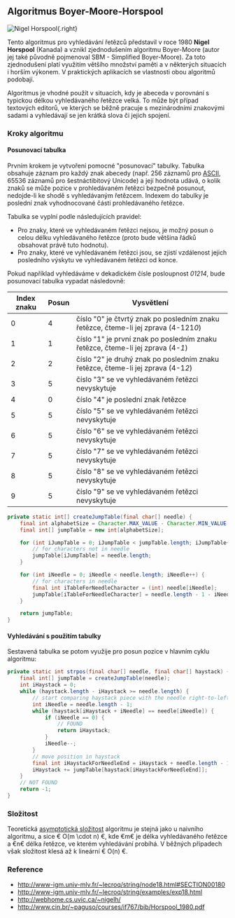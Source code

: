## Algoritmus Boyer-Moore-Horspool

![Nigel Horspool](horspool.png){.right}

Tento algoritmus pro vyhledávání řetězců představil v roce 1980 **Nigel Horspool** (Kanada) a vznikl zjednodušením algoritmu Boyer-Moore (autor jej také původně pojmenoval SBM - Simplified Boyer-Moore). Za toto zjednodušení platí využitím většího množství paměti a v některých situacích i horším výkonem. V praktických aplikacích se vlastnosti obou algoritmů podobají.

Algoritmus je vhodné použít v situacích, kdy je abeceda v porovnání s typickou délkou vyhledávaného řetězce velká. To může být případ textových editorů, ve kterých se běžně pracuje s mezinárodními znakovými sadami a vyhledávají se jen krátká slova či jejich spojení.

### Kroky algoritmu

#### Posunovací tabulka

Prvním krokem je vytvoření pomocné "posunovací" tabulky. Tabulka obsahuje záznam pro každý znak abecedy (např. 256 záznamů pro [ASCII](wiki/ascii), 65536 záznamů pro šestnáctibitový Unicode) a její hodnota udává, o kolik znaků se může pozice v prohledávaném řetězci bezpečně posunout, nedojde-li ke shodě s vyhledávaným řetězcem. Indexem do tabulky je poslední znak vyhodnocované části prohledávaného řetězce.

Tabulka se vyplní podle následujících pravidel: 

- Pro znaky, které ve vyhledávaném řetězci nejsou, je možný posun o celou délku vyhledávaného řetězce (proto bude většina řádků obsahovat právě tuto hodnotu).
- Pro znaky, které ve vyhledávaném řetězci jsou, se zjistí vzdálenost jejich posledního výskytu ve vyhledávaném řetězci od konce.

Pokud například vyhledáváme v dekadickém čísle posloupnost *01214*, bude posunovací tabulka vypadat následovně:

| Index znaku | Posun | Vysvětlení
|---|---|---
| 0 | 4 | číslo "0" je čtvrtý znak po posledním znaku řetězce, čteme-li jej zprava (4-121*0*)
| 1 | 1 | číslo "1" je první znak po posledním znaku řetězce, čteme-li jej zprava (4-*1*)
| 2 | 2 | číslo "2" je druhý znak po posledním znaku řetězce, čteme-li jej zprava (4-1*2*)
| 3 | 5 | číslo "3" se ve vyhledávaném řetězci nevyskytuje
| 4 | 0 | číslo "4" je poslední znak řetězce
| 5 | 5 | číslo "5" se ve vyhledávaném řetězci nevyskytuje
| 6 | 5 | číslo "6" se ve vyhledávaném řetězci nevyskytuje
| 7 | 5 | číslo "7" se ve vyhledávaném řetězci nevyskytuje
| 8 | 5 | číslo "8" se ve vyhledávaném řetězci nevyskytuje
| 9 | 5 | číslo "9" se ve vyhledávaném řetězci nevyskytuje

```java
private static int[] createJumpTable(final char[] needle) {
    final int alphabetSize = Character.MAX_VALUE - Character.MIN_VALUE + 1;
    final int[] jumpTable = new int[alphabetSize];

    for (int iJumpTable = 0; iJumpTable < jumpTable.length; iJumpTable++) {
        // for characters not in needle
        jumpTable[iJumpTable] = needle.length;
    }

    for (int iNeedle = 0; iNeedle < needle.length; iNeedle++) {
        // for characters in needle
        final int iTableForNeedleCharacter = (int) needle[iNeedle];
        jumpTable[iTableForNeedleCharacter] = needle.length - 1 - iNeedle;
    }

    return jumpTable;
}
```

#### Vyhledávání s použitím tabulky

Sestavená tabulka se potom využije pro posun pozice v hlavním cyklu algoritmu:

```java
private static int strpos(final char[] needle, final char[] haystack) {
    final int[] jumpTable = createJumpTable(needle);
    int iHaystack = 0;
    while (haystack.length - iHaystack >= needle.length) {
        // start comparing haystack piece with the needle right-to-left
        int iNeedle = needle.length - 1;
        while (haystack[iHaystack + iNeedle] == needle[iNeedle]) {
            if (iNeedle == 0) {
                // FOUND
                return iHaystack;
            }
            iNeedle--;
        }
        // move position in haystack
        final int iHaystackForNeedleEnd = iHaystack + needle.length - 1;
        iHaystack += jumpTable[haystack[iHaystackForNeedleEnd]];
    }
    // NOT FOUND
    return -1;
}
```

### Složitost

Teoretická [asymptotická složitost](wiki/asymptoticka-slozitost) algoritmu je stejná jako u naivního algoritmu, a sice € O(m \cdot n) €, kde €m€ je délka vyhledávaného řetězce a €n€ délka řetězce, ve kterém vyhledávání probíhá. V běžných případech však složitost klesá až k lineární € O(n) €.

### Reference

- http://www-igm.univ-mlv.fr/~lecroq/string/node18.html#SECTION00180
- http://www-igm.univ-mlv.fr/~lecroq/string/examples/exp18.html
- http://webhome.cs.uvic.ca/~nigelh/
- http://www.cin.br/~paguso/courses/if767/bib/Horspool_1980.pdf
